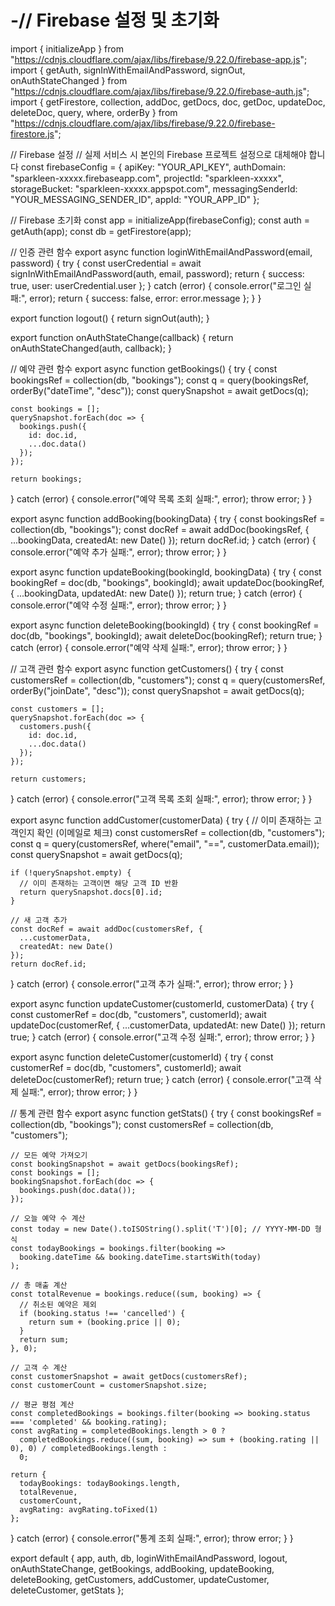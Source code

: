 # -// Firebase 설정 및 초기화
import { initializeApp } from "https://cdnjs.cloudflare.com/ajax/libs/firebase/9.22.0/firebase-app.js";
import { getAuth, signInWithEmailAndPassword, signOut, onAuthStateChanged } from "https://cdnjs.cloudflare.com/ajax/libs/firebase/9.22.0/firebase-auth.js";
import { getFirestore, collection, addDoc, getDocs, doc, getDoc, updateDoc, deleteDoc, query, where, orderBy } from "https://cdnjs.cloudflare.com/ajax/libs/firebase/9.22.0/firebase-firestore.js";

// Firebase 설정 
// 실제 서비스 시 본인의 Firebase 프로젝트 설정으로 대체해야 합니다
const firebaseConfig = {
  apiKey: "YOUR_API_KEY",
  authDomain: "sparkleen-xxxxx.firebaseapp.com",
  projectId: "sparkleen-xxxxx",
  storageBucket: "sparkleen-xxxxx.appspot.com",
  messagingSenderId: "YOUR_MESSAGING_SENDER_ID",
  appId: "YOUR_APP_ID"
};

// Firebase 초기화
const app = initializeApp(firebaseConfig);
const auth = getAuth(app);
const db = getFirestore(app);

// 인증 관련 함수
export async function loginWithEmailAndPassword(email, password) {
  try {
    const userCredential = await signInWithEmailAndPassword(auth, email, password);
    return { success: true, user: userCredential.user };
  } catch (error) {
    console.error("로그인 실패:", error);
    return { success: false, error: error.message };
  }
}

export function logout() {
  return signOut(auth);
}

export function onAuthStateChange(callback) {
  return onAuthStateChanged(auth, callback);
}

// 예약 관련 함수
export async function getBookings() {
  try {
    const bookingsRef = collection(db, "bookings");
    const q = query(bookingsRef, orderBy("dateTime", "desc"));
    const querySnapshot = await getDocs(q);
    
    const bookings = [];
    querySnapshot.forEach(doc => {
      bookings.push({
        id: doc.id,
        ...doc.data()
      });
    });
    
    return bookings;
  } catch (error) {
    console.error("예약 목록 조회 실패:", error);
    throw error;
  }
}

export async function addBooking(bookingData) {
  try {
    const bookingsRef = collection(db, "bookings");
    const docRef = await addDoc(bookingsRef, {
      ...bookingData,
      createdAt: new Date()
    });
    return docRef.id;
  } catch (error) {
    console.error("예약 추가 실패:", error);
    throw error;
  }
}

export async function updateBooking(bookingId, bookingData) {
  try {
    const bookingRef = doc(db, "bookings", bookingId);
    await updateDoc(bookingRef, {
      ...bookingData,
      updatedAt: new Date()
    });
    return true;
  } catch (error) {
    console.error("예약 수정 실패:", error);
    throw error;
  }
}

export async function deleteBooking(bookingId) {
  try {
    const bookingRef = doc(db, "bookings", bookingId);
    await deleteDoc(bookingRef);
    return true;
  } catch (error) {
    console.error("예약 삭제 실패:", error);
    throw error;
  }
}

// 고객 관련 함수
export async function getCustomers() {
  try {
    const customersRef = collection(db, "customers");
    const q = query(customersRef, orderBy("joinDate", "desc"));
    const querySnapshot = await getDocs(q);
    
    const customers = [];
    querySnapshot.forEach(doc => {
      customers.push({
        id: doc.id,
        ...doc.data()
      });
    });
    
    return customers;
  } catch (error) {
    console.error("고객 목록 조회 실패:", error);
    throw error;
  }
}

export async function addCustomer(customerData) {
  try {
    // 이미 존재하는 고객인지 확인 (이메일로 체크)
    const customersRef = collection(db, "customers");
    const q = query(customersRef, where("email", "==", customerData.email));
    const querySnapshot = await getDocs(q);
    
    if (!querySnapshot.empty) {
      // 이미 존재하는 고객이면 해당 고객 ID 반환
      return querySnapshot.docs[0].id;
    }
    
    // 새 고객 추가
    const docRef = await addDoc(customersRef, {
      ...customerData,
      createdAt: new Date()
    });
    return docRef.id;
  } catch (error) {
    console.error("고객 추가 실패:", error);
    throw error;
  }
}

export async function updateCustomer(customerId, customerData) {
  try {
    const customerRef = doc(db, "customers", customerId);
    await updateDoc(customerRef, {
      ...customerData,
      updatedAt: new Date()
    });
    return true;
  } catch (error) {
    console.error("고객 수정 실패:", error);
    throw error;
  }
}

export async function deleteCustomer(customerId) {
  try {
    const customerRef = doc(db, "customers", customerId);
    await deleteDoc(customerRef);
    return true;
  } catch (error) {
    console.error("고객 삭제 실패:", error);
    throw error;
  }
}

// 통계 관련 함수
export async function getStats() {
  try {
    const bookingsRef = collection(db, "bookings");
    const customersRef = collection(db, "customers");
    
    // 모든 예약 가져오기
    const bookingSnapshot = await getDocs(bookingsRef);
    const bookings = [];
    bookingSnapshot.forEach(doc => {
      bookings.push(doc.data());
    });
    
    // 오늘 예약 수 계산
    const today = new Date().toISOString().split('T')[0]; // YYYY-MM-DD 형식
    const todayBookings = bookings.filter(booking => 
      booking.dateTime && booking.dateTime.startsWith(today)
    );
    
    // 총 매출 계산
    const totalRevenue = bookings.reduce((sum, booking) => {
      // 취소된 예약은 제외
      if (booking.status !== 'cancelled') {
        return sum + (booking.price || 0);
      }
      return sum;
    }, 0);
    
    // 고객 수 계산
    const customerSnapshot = await getDocs(customersRef);
    const customerCount = customerSnapshot.size;
    
    // 평균 평점 계산
    const completedBookings = bookings.filter(booking => booking.status === 'completed' && booking.rating);
    const avgRating = completedBookings.length > 0 ? 
      completedBookings.reduce((sum, booking) => sum + (booking.rating || 0), 0) / completedBookings.length : 
      0;
    
    return {
      todayBookings: todayBookings.length,
      totalRevenue,
      customerCount,
      avgRating: avgRating.toFixed(1)
    };
  } catch (error) {
    console.error("통계 조회 실패:", error);
    throw error;
  }
}

export default {
  app,
  auth,
  db,
  loginWithEmailAndPassword,
  logout,
  onAuthStateChange,
  getBookings,
  addBooking,
  updateBooking,
  deleteBooking,
  getCustomers,
  addCustomer,
  updateCustomer,
  deleteCustomer,
  getStats
};
